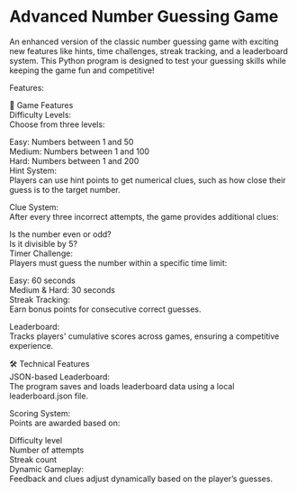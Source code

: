 # Advanced Number Guessing Game  
An enhanced version of the classic number guessing game with exciting new features like hints, time challenges, streak tracking, and a leaderboard system. This Python program is designed to test your guessing skills while keeping the game fun and competitive!  
  
Features:  
  
🧩 Game Features  
Difficulty Levels:  
Choose from three levels:  
  
Easy: Numbers between 1 and 50  
Medium: Numbers between 1 and 100  
Hard: Numbers between 1 and 200  
Hint System:  
Players can use hint points to get numerical clues, such as how close their guess is to the target number.  
  
Clue System:  
After every three incorrect attempts, the game provides additional clues:  
  
Is the number even or odd?  
Is it divisible by 5?  
Timer Challenge:  
Players must guess the number within a specific time limit:  
  
Easy: 60 seconds  
Medium & Hard: 30 seconds  
Streak Tracking:  
Earn bonus points for consecutive correct guesses.  
  
Leaderboard:  
Tracks players' cumulative scores across games, ensuring a competitive experience.  
  
🛠 Technical Features  
JSON-based Leaderboard:  
The program saves and loads leaderboard data using a local leaderboard.json file.  
  
Scoring System:  
Points are awarded based on:  
  
Difficulty level  
Number of attempts  
Streak count  
Dynamic Gameplay:  
Feedback and clues adjust dynamically based on the player’s guesses.  
